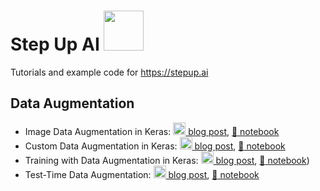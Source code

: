 # Step Up AI [<img src="https://stepup.ai/favicon.png" height="64px"/>](https://stepup.ai)
Tutorials and example code for https://stepup.ai

## Data Augmentation
* Image Data Augmentation in Keras: [<img src="https://stepup.ai/favicon.png" height="20px"/> blog post](https://stepup.ai/exploring_data_augmentation_keras), [:link: notebook](tutorials/data_augmentation/exploring_data_augmentation_keras.ipynb)
* Custom Data Augmentation in Keras: [<img src="https://stepup.ai/favicon.png" height="20px"/> blog post](https://stepup.ai/custom_data_augmentation_keras), [:link: notebook](tutorials/data_augmentation/custom_data_augmentation_keras.ipynb)
* Training with Data Augmentation in Keras: [<img src="https://stepup.ai/favicon.png" height="20px"/> blog post](https://stepup.ai/train_data_augmentation_keras), [:link: notebook](tutorials/data_augmentation/train_data_augmentation_keras.ipynb))
* Test-Time Data Augmentation: [<img src="https://stepup.ai/favicon.png" height="20px"/> blog post](https://stepup.ai/test_time_data_augmentation), [:link: notebook](tutorials/data_augmentation/test_time_data_augmentation.ipynb)
